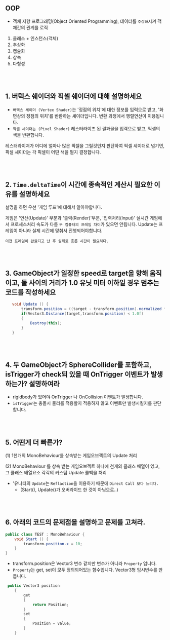 ## OOP
- 객체 지향 프로그래밍(Object Oriented Programming), 데이터를 `추상화`시켜 객체간의 관계를 로직
1) 클래스 + 인스턴스(객체)
2) 추상화
3) 캡슐화
4) 상속
5) 다형성

<br><br>

## 1. 버텍스 쉐이더와 픽셀 쉐이더에 대해 설명하세요
- `버텍스 셰이더 (Vertex Shader)`는 '정점의 위치'에 대한 정보를 입력으로 받고, '화면상의 정점의 위치'를 반환하는 셰이더입니다. 변환 과정에서 행렬연산이 이용됩니다.
- `픽셀 셰이더는 (Pixel Shader)` 레스터라이즈 된 결과물을 입력으로 받고, 픽셀의 색을 반환합니다.

레스터라이져가 어디에 얼마나 많은 픽셀을 그릴것인지 판단하여 픽셀 셰이더로 넘기면, 픽셀 셰이더는 각 픽셀이 어떤 색을 띌지 결정합니다.

<br><br>

## 2. `Time.deltaTime`이 시간에 종속적인 계산시 필요한 이유를 설명하세요

설명을 하면 우선 '게임 루프'에 대해서 알아야합니다.

게임은 '연산(Update)' 부분과 '출력(Render)'부분, '입력처리(Input)' 
실시간 게임에서 프로세스처리 속도가 다름 `두 컴퓨터의 프레임 차이`가 있으면 안됩니다. Update는 프레임이 아니라 실제 시간에 맞춰서 진행되어야합니다.

`이전 프레임이 완료되고 난 후 실제로 흐른 시간이 필요하다.`

<br><br>

## 3. GameObject가 일정한 speed로 target을 향해 움직이고, 둘 사이의 거리가 1.0 유닛 미터 이하일 경우 멈추는 코드를 작성하세요

 ```c#
    void Update () {
        transform.position = ((target - transform.position).normalized * speed * Time.deltaTime);
        if(Vector3.Distance(target,transform.position) < 1.0f)
        {
            Destroy(this);
        }
    }
 ```

<br><br>

 ## 4. 두 GameObject가 SphereCollider를 포함하고, isTrigger가 check되 있을 때 OnTrigger 이벤트가 발생하는가? 설명하여라

- rigidbody가 있어야 OnTrigger 나 OnCollision 이벤트가 발생합니다. 
- `isTrigger`는 충돌시 물리를 적용할지 적용하지 않고 이벤트만 발생시킬지를 판단합니다.

<br><br>

## 5. 어떤게 더 빠른가?

(1) 1천개의 MonoBehaviour를 상속받는 게임오브젝트의 Update 처리

(2) MonoBehaviour 를 상속 받는 게임오브젝트 하나에 천개의 클래스 배열이 있고, 그 클래스 배열요소 각각의 커스텀 Update 콜백을 처리 

- '유니티의 `Update`는 `Reflaction`을 이용하기 때문에 `Direct Call 보다 느리다.` 
    - (Start(), Update()가 오버라이드 한 것이 아님으로..)

<br><br>

## 6. 아래의 코드의 문제점을 설명하고 문제를 고쳐라.
```c#
public class TEST : MonoBehaviour {
    void Start () {
        transform.position.x = 10;
    }
}
```
- transform.position은 Vector3 변수 같지만 변수가 아니라 `Property` 입니다. 
- `Property`는 get, set이 모두 정의되어있는 함수입니다. Vector3형 임시변수를 만듭니다.
```c#
 public Vector3 position
    {
        get
        {
            return Position;
        }
        set
        {
            Position = value;
        }
    }
```